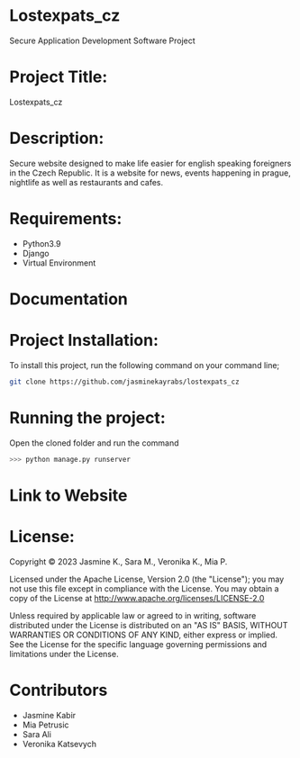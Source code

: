 # Lostexpats_cz
Secure Application Development Software Project

# Project Title: 
Lostexpats_cz

# Description: 
Secure website designed to make life easier for english speaking foreigners in the Czech Republic. It is a website for news, events happening in prague, nightlife as well as restaurants and cafes.

# Requirements: 
- Python3.9
- Django
- Virtual Environment

# Documentation 

# Project Installation:
To install this project, run the following command on your command line;
```bash
git clone https://github.com/jasminekayrabs/lostexpats_cz
```

# Running the project:
Open the cloned folder and run the command 
```bash
>>> python manage.py runserver
```

# Link to Website



# License:
Copyright © 2023 Jasmine K., Sara M., Veronika K., Mia P.

Licensed under the Apache License, Version 2.0 (the "License"); you may not use this file except in compliance with the License. You may obtain a copy of the License at http://www.apache.org/licenses/LICENSE-2.0

Unless required by applicable law or agreed to in writing, software distributed under the License is distributed on an "AS IS" BASIS, WITHOUT WARRANTIES OR CONDITIONS OF ANY KIND, either express or implied. See the License for the specific language governing permissions and limitations under the License.

# Contributors
- Jasmine Kabir
- Mia Petrusic
- Sara Ali
- Veronika Katsevych
